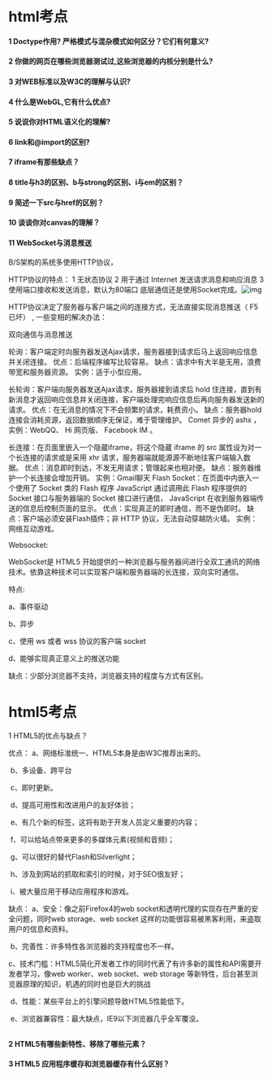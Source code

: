 # html考点

#### 1 Doctype作用? 严格模式与混杂模式如何区分？它们有何意义?

#### 2 你做的网页在哪些浏览器测试过,这些浏览器的内核分别是什么?

#### 3 对WEB标准以及W3C的理解与认识?

#### 4 什么是WebGL,它有什么优点?

#### 5 说说你对HTML语义化的理解?

#### 6 link和@import的区别?

#### 7 iframe有那些缺点？

#### 8 title与h3的区别、b与strong的区别、i与em的区别？

#### 9 简述一下src与href的区别？

#### 10 谈谈你对canvas的理解？

#### 11 WebSocket与消息推送

B/S架构的系统多使用HTTP协议，

HTTP协议的特点： 1 无状态协议 2 用于通过 Internet 发送请求消息和响应消息 3 使用端口接收和发送消息，默认为80端口 底层通信还是使用Socket完成。![img](https://uploadfiles.nowcoder.com/images/20170112/826546_1484203855304_198713B681803E835F62D3D3E22D5BBB)

HTTP协议决定了服务器与客户端之间的连接方式，无法直接实现消息推送（ F5 已坏） , 一些变相的解决办法：

双向通信与消息推送

轮询：客户端定时向服务器发送Ajax请求，服务器接到请求后马上返回响应信息并关闭连接。 
优点：后端程序编写比较容易。 
缺点：请求中有大半是无用，浪费带宽和服务器资源。 
实例：适于小型应用。

长轮询：客户端向服务器发送Ajax请求，服务器接到请求后 hold 住连接，直到有新消息才返回响应信息并关闭连接，客户端处理完响应信息后再向服务器发送新的请求。 
优点：在无消息的情况下不会频繁的请求，耗费资小。 
缺点：服务器hold连接会消耗资源，返回数据顺序无保证，难于管理维护。 Comet 异步的 ashx ， 
实例：WebQQ、 Hi 网页版、 Facebook IM 。

长连接：在页面里嵌入一个隐蔵iframe，将这个隐蔵 iframe 的 src 属性设为对一个长连接的请求或是采用 xhr 请求，服务器端就能源源不断地往客户端输入数据。 
优点：消息即时到达，不发无用请求；管理起来也相对便。 
缺点：服务器维护一个长连接会增加开销。 
实例：Gmail聊天
Flash Socket：在页面中内嵌入一个使用了 Socket 类的 Flash 程序 JavaScript 通过调用此 Flash 程序提供的 Socket 接口与服务器端的 Socket 接口进行通信， JavaScript 在收到服务器端传送的信息后控制页面的显示。 
优点：实现真正的即时通信，而不是伪即时。 
缺点：客户端必须安装Flash插件；非 HTTP 协议，无法自动穿越防火墙。 
实例：网络互动游戏。

Websocket:

WebSocket是 HTML5 开始提供的一种浏览器与服务器间进行全双工通讯的网络技术。依靠这种技术可以实现客户端和服务器端的长连接，双向实时通信。

特点:

a、事件驱动

b、异步

c、使用 ws 或者 wss 协议的客户端 socket

d、能够实现真正意义上的推送功能

缺点：少部分浏览器不支持，浏览器支持的程度与方式有区别。

# html5考点

1 HTML5的优点与缺点？

优点： a、网络标准统一、HTML5本身是由W3C推荐出来的。

​          b、多设备、跨平台 

​          c、即时更新。

​          d、提高可用性和改进用户的友好体验；

​          e、有几个新的标签，这将有助于开发人员定义重要的内容； 

​          f、可以给站点带来更多的多媒体元素(视频和音频)；  

​          g、可以很好的替代Flash和Silverlight；

​          h、涉及到网站的抓取和索引的时候，对于SEO很友好； 

​          i、被大量应用于移动应用程序和游戏。 

缺点： a、安全：像之前Firefox4的web socket和透明代理的实现存在严重的安全问题，同时web storage、web socket 这样的功能很容易被黑客利用，来盗取用户的信息和资料。 

​          b、完善性：许多特性各浏览器的支持程度也不一样。 

​          c、技术门槛：HTML5简化开发者工作的同时代表了有许多新的属性和API需要开发者学习，像web worker、web socket、web storage 等新特性，后台甚至浏览器原理的知识，机遇的同时也是巨大的挑战 

​          d、性能：某些平台上的引擎问题导致HTML5性能低下。 

​          e、浏览器兼容性：最大缺点，IE9以下浏览器几乎全军覆没。

## 

#### 2 HTML5有哪些新特性、移除了哪些元素？

#### 3 HTML5 应用程序缓存和浏览器缓存有什么区别？

